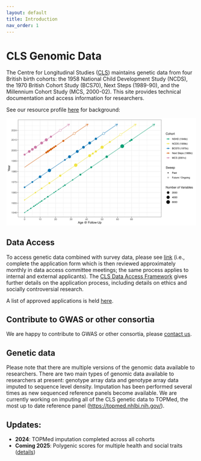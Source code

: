 ```yaml
---
layout: default
title: Introduction
nav_order: 1
---
```


# **CLS Genomic Data** 

The Centre for Longitudinal Studies ([CLS](https://cls.ucl.ac.uk)) maintains genetic data from four British birth cohorts: the 1958 National Child Development Study (NCDS), the 1970 British Cohort Study (BCS70), Next Steps (1989-90), and the Millennium Cohort Study (MCS, 2000-02). This site provides technical documentation and access information for researchers.

See our resource profile <a href="https://www.medrxiv.org/content/10.1101/2024.11.06.24316761v1">here</a> for background: 

[![CLS Cohort Timeline](fig1.png)](https://www.medrxiv.org/content/10.1101/2024.11.06.24316761v1)

## Data Access

To access genetic data combined with survey data, please see <a href="https://cls.ucl.ac.uk/data-access-training/data-access/">link</a> (i.e., complete the application form which is then reviewed approximately monthly in data access committee meetings; the same process applies to internal and external applicants). The <a href="https://cls.ucl.ac.uk/wp-content/uploads/2017/02/CLS_Data_Access_Framework.pdf">CLS Data Access Framework</a> gives further details on the application process, including details on ethics and socially controversial research. 

A list of approved applications is held <a href="https://cls.ucl.ac.uk/wp-content/uploads/2017/02/dac_projects_register.pdf">here</a>.

## Contribute to GWAS or other consortia

We are happy to contribute to GWAS or other consortia, please [contact us](mailto:clsdata@ucl.ac.uk).

## Genetic data

Please note that there are multiple versions of the genomic data available to researchers. There are two main types of genomic data available to researchers at present: genotype array data and genotype array data imputed to sequence level density. Imputation has been performed several times as new sequenced reference panels become available. We are currently working on imputing all of the CLS genetic data to TOPMed, the most up to date reference panel (<https://topmed.nhlbi.nih.gov/>).  

## Updates:
- **2024**: TOPMed imputation completed across all cohorts
- **Coming 2025**: Polygenic scores for multiple health and social traits ([details](/docs/PRS.html))
